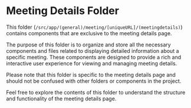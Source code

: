# Meeting Details Folder

This folder (`/src/app/(general)/meeting/[uniqueURL]/(meetingdetails)`) contains components that are exclusive to the meeting details page.

The purpose of this folder is to organize and store all the necessary components and files related to displaying detailed information about a specific meeting. These components are designed to provide a rich and interactive user experience for viewing and managing meeting details.

Please note that this folder is specific to the meeting details page and should not be confused with other folders or components in the project.

Feel free to explore the contents of this folder to understand the structure and functionality of the meeting details page.

